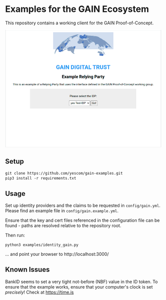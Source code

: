 # Examples for the GAIN Ecosystem

This repository contains a working client for the GAIN Proof-of-Concept.

![GAIN launcher page](screenshot.png "GAIN launcher")

## Setup
```
git clone https://github.com/yescom/gain-examples.git
pip3 install -r requirements.txt
```

## Usage
Set up identity providers and the claims to be requested in `config/gain.yml`. Please find an example file in `config/gain.example.yml`.

Ensure that the key and cert files referenced in the configuration file can be
found - paths are resolved relative to the repository root.

Then run:
```
python3 examples/identity_gain.py
```
... and point your browser to http://localhost:3000/

## Known Issues

BankID seems to set a very tight not-before (NBF) value in the ID token. To
ensure that the example works, ensure that your computer's clock is set
*precisely*! Check at https://time.is